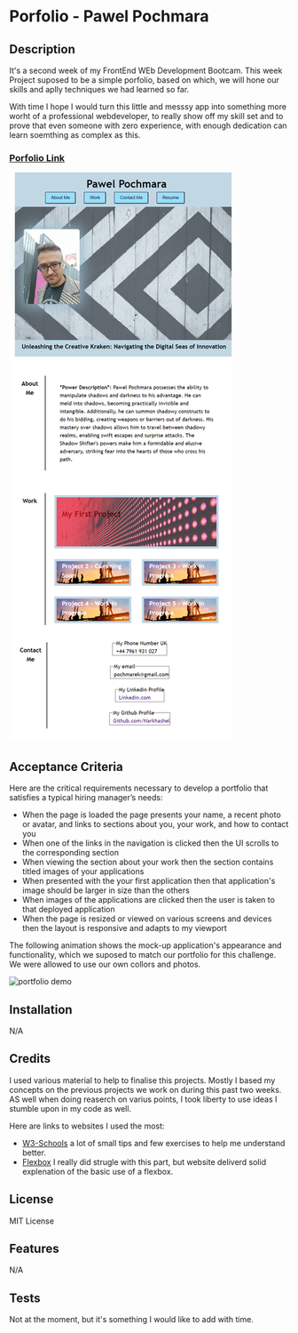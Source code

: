 # Porfolio - Pawel Pochmara

## Description 

It's a second week of my FrontEnd WEb Development Bootcam. This week Project suposed to be a simple porfolio, based on which, we will hone our skills and aplly techniques we had learned so far. 

With time I hope I would turn this little and messsy app into something more worht of a professional webdeveloper, to really show off my skill set and to prove that even someone with zero experience, with enough dedication can learn soemthing as complex as this. 

### [Porfolio Link](https://narkhashel.github.io/Pawel-Pochmara-Portfolio/)

![screenshot-porfolio](./images/portfoliowebsite-screenshot.png)


## Acceptance Criteria

Here are the critical requirements necessary to develop a portfolio that satisfies a typical hiring manager’s needs:

* When the page is loaded the page presents your name, a recent photo or avatar, and links to sections about you, your work, and how to contact you
* When one of the links in the navigation is clicked then the UI scrolls to the corresponding section
* When viewing the section about your work then the section contains titled images of your applications
* When presented with the your first application then that application's image should be larger in size than the others
* When images of the applications are clicked then the user is taken to that deployed application
* When the page is resized or viewed on various screens and devices then the layout is responsive and adapts to my viewport

The following animation shows the mock-up application's appearance and functionality, which we suposed to match our portfolio for this challenge. We were allowed to use our own collors and photos.

![portfolio demo](./images/01-css-challenge-demo.gif)


## Installation

N/A

## Credits

I used various material to help to finalise this projects. Mostly I based my concepts on the previous projects we work on during this past two weeks. AS well when doing reaserch on varius points, I took liberty to use ideas I stumble upon in my code as well. 

Here are links to websites I used the most:

* [W3-Schools](https://www.w3schools.com/) a lot of small tips and few exercises to help me understand better.
* [Flexbox](https://css-tricks.com/) I really did strugle with this part, but website deliverd solid explenation of the basic use of a flexbox.

## License

MIT License

## Features

N/A

## Tests

Not at the moment, but it's something I would like to add with time. 


